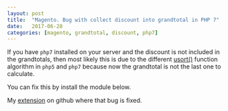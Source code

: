 ```yaml
---
layout: post
title:  "Magento. Bug with collect discount into grandtotal in PHP 7"
date:   2017-06-28
categories: [magento, grandtotal, discount, php7]
---
```


If you have `php7` installed on your server and the discount is not included in the grandtotals, then most likely this is due to the different [usort()](http://php.net/manual/en/function.usort.php) function algorithm in `php5` and `php7` because now the grandtotal is not the last one to calculate.

You can fix this by install the module below.
        
      
My [extension](https://github.com/evgv/magento-php7-totals-fix) on github where that bug is fixed.
